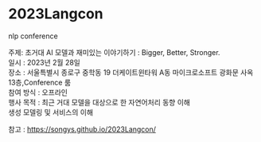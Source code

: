 # 2023Langcon
nlp conference


주제: 초거대 AI 모델과 재미있는 이야기하기 : Bigger, Better, Stronger.  
일시 : 2023년 2월 28일    
장소 : 서울특별시 종로구 중학동 19 더케이트윈타워 A동 마이크로소프트 광화문 사옥 13층,Conference 룸     
참여 방식 : 오프라인   
행사 목적 : 최근 거대 모델을 대상으로 한 자연어처리 동향 이해         
         생성 모델링  및 서비스의 이해        


참고 :  https://songys.github.io/2023Langcon/    
